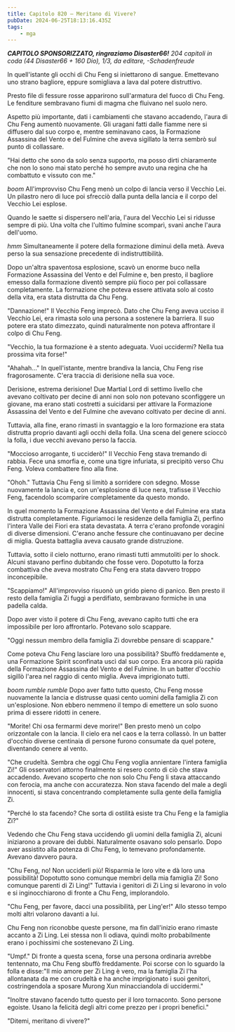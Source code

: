 ```yaml
---
title: Capitolo 820 – Meritano di Vivere?
pubDate: 2024-06-25T18:13:16.435Z
tags:
    - mga
---
```



<em><strong>CAPITOLO SPONSORIZZATO, ringraziamo Disaster66!</strong>
204 capitoli in coda (44 Disaster66 + 160 Dio), 1/3,
da editare,
-Schadenfreude</em>


In quell'istante gli occhi di Chu Feng si iniettarono di sangue. Emettevano uno strano bagliore, eppure somigliava a lava dal potere distruttivo.


Presto file di fessure rosse apparirono sull'armatura del fuoco di Chu Feng. Le fenditure sembravano fiumi di magma che fluivano nel suolo nero.


Aspetto più importante, dati i cambiamenti che stavano accadendo, l'aura di Chu Feng aumentò nuovamente. Gli uragani fatti dalle fiamme nere si diffusero dal suo corpo e, mentre seminavano caos, la Formazione Assassina del Vento e del Fulmine che aveva sigillato la terra sembrò sul punto di collassare.


"Hai detto che sono da solo senza supporto, ma posso dirti chiaramente che non lo sono mai stato perché ho sempre avuto una regina che ha combattuto e vissuto con me."


*boom* All'improvviso Chu Feng menò un colpo di lancia verso il Vecchio Lei. Un pilastro nero di luce poi sfrecciò dalla punta della lancia e il corpo del Vecchio Lei esplose.


Quando le saette si dispersero nell'aria, l'aura del Vecchio Lei si ridusse sempre di più. Una volta che l'ultimo fulmine scomparì, svanì anche l'aura dell'uomo.


*hmm* Simultaneamente il potere della formazione diminuì della metà. Aveva perso la sua sensazione precedente di indistruttibilità.


Dopo un'altra spaventosa esplosione, scavò un enorme buco nella Formazione Assassina del Vento e del Fulmine e, ben presto, il bagliore emesso dalla formazione diventò sempre più fioco per poi collassare completamente. La formazione che poteva essere attivata solo al costo della vita, era stata distrutta da Chu Feng.


"Dannazione!" Il Vecchio Feng imprecò. Dato che Chu Feng aveva ucciso il Vecchio Lei, era rimasta solo una persona a sostenere la barriera. Il suo potere era stato dimezzato, quindi naturalmente non poteva affrontare il colpo di Chu Feng.


"Vecchio, la tua formazione è a stento adeguata. Vuoi uccidermi? Nella tua prossima vita forse!"


"Ahahah..." In quell'istante, mentre brandiva la lancia, Chu Feng rise fragorosamente. C'era traccia di derisione nella sua voce.


Derisione, estrema derisione! Due Martial Lord di settimo livello che avevano coltivato per decine di anni non solo non potevano sconfiggere un giovane, ma erano stati costretti a suicidarsi per attivare la Formazione Assassina del Vento e del Fulmine che avevano coltivato per decine di anni.


Tuttavia, alla fine, erano rimasti in svantaggio e la loro formazione era stata distrutta proprio davanti agli occhi della folla. Una scena del genere scioccò la folla, i due vecchi avevano perso la faccia.


"Moccioso arrogante, ti ucciderò!" Il Vecchio Feng stava tremando di rabbia. Fece una smorfia e, come una tigre infuriata, si precipitò verso Chu Feng. Voleva combattere fino alla fine.


"Ohoh." Tuttavia Chu Feng si limitò a sorridere con sdegno. Mosse nuovamente la lancia e, con un'esplosione di luce nera, trafisse il Vecchio Feng, facendolo scomparire completamente da questo mondo.


In quel momento la Formazione Assassina del Vento e del Fulmine era stata distrutta completamente. Figuriamoci le residenze della famiglia Zi, perfino l'intera Valle dei Fiori era stata devastata. A terra c'erano profonde voragini di diverse dimensioni. C'erano anche fessure che continuavano per decine di miglia. Questa battaglia aveva causato grande distruzione.


Tuttavia, sotto il cielo notturno, erano rimasti tutti ammutoliti per lo shock. Alcuni stavano perfino dubitando che fosse vero. Dopotutto la forza combattiva che aveva mostrato Chu Feng era stata davvero troppo inconcepibile.


"Scappiamo!" All'improvviso risuonò un grido pieno di panico. Ben presto il resto della famiglia Zi fuggì a perdifiato, sembravano formiche in una padella calda.


Dopo aver visto il potere di Chu Feng, avevano capito tutti che era impossibile per loro affrontarlo. Potevano solo scappare.


"Oggi nessun membro della famiglia Zi dovrebbe pensare di scappare."


Come poteva Chu Feng lasciare loro una possibilità? Sbuffò freddamente e, una Formazione Spirit sconfinata uscì dal suo corpo. Era ancora più rapida della Formazione Assassina del Vento e del Fulmine. In un batter d'occhio sigillò l'area nel raggio di cento miglia. Aveva imprigionato tutti.


*boom rumble rumble* Dopo aver fatto tutto questo, Chu Feng mosse nuovamente la lancia e distrusse quasi cento uomini della famiglia Zi con un'esplosione. Non ebbero nemmeno il tempo di emettere un solo suono prima di essere ridotti in cenere.


"Morite! Chi osa fermarmi deve morire!" Ben presto menò un colpo orizzontale con la lancia. Il cielo era nel caos e la terra collassò. In un batter d'occhio diverse centinaia di persone furono consumate da quel potere, diventando cenere al vento.


"Che crudeltà. Sembra che oggi Chu Feng voglia annientare l'intera famiglia Zi!" Gli osservatori attorno finalmente si resero conto di ciò che stava accadendo. Avevano scoperto che non solo Chu Feng li stava attaccando con ferocia, ma anche con accuratezza. Non stava facendo del male a degli innocenti, si stava concentrando completamente sulla gente della famiglia Zi.


"Perché lo sta facendo? Che sorta di ostilità esiste tra Chu Feng e la famiglia Zi?"


Vedendo che Chu Feng stava uccidendo gli uomini della famiglia Zi, alcuni iniziarono a provare dei dubbi. Naturalmente osavano solo pensarlo. Dopo aver assistito alla potenza di Chu Feng, lo temevano profondamente. Avevano davvero paura.


"Chu Feng, no! Non ucciderli più! Risparmia le loro vite e dà loro una possibilità! Dopotutto sono comunque membri della mia famiglia Zi! Sono comunque parenti di Zi Ling!" Tuttavia i genitori di Zi Ling si levarono in volo e si inginocchiarono di fronte a Chu Feng, implorandolo.


"Chu Feng, per favore, dacci una possibilità, per Ling'er!" Allo stesso tempo molti altri volarono davanti a lui.


Chu Feng non riconobbe queste persone, ma fin dall'inizio erano rimaste accanto a Zi Ling. Lei stessa non li odiava, quindi molto probabilmente erano i pochissimi che sostenevano Zi Ling.


"Umpf." Di fronte a questa scena, forse una persona ordinaria avrebbe tentennato, ma Chu Feng sbuffò freddamente. Poi scorse con lo sguardo la folla e disse:"Il mio amore per Zi Ling è vero, ma la famiglia Zi l'ha allontanata da me con crudeltà e ha anche imprigionato i suoi genitori, costringendola a sposare Murong Xun minacciandola di uccidermi."


"Inoltre stavano facendo tutto questo per il loro tornaconto. Sono persone egoiste. Usano la felicità degli altri come prezzo per i propri benefici."


"Ditemi, meritano di vivere?"
                                


                                



